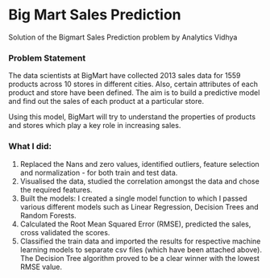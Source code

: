 # Big Mart Sales Prediction
Solution of the Bigmart Sales Prediction problem by Analytics Vidhya
### Problem Statement 		  
The data scientists at BigMart have collected 2013 sales data for 1559 products across 10 stores in different cities. Also, certain attributes of each product and store have been defined. The aim is to build a predictive model and find out the sales of each product at a particular store.

Using this model, BigMart will try to understand the properties of products and stores which play a key role in increasing sales.

### What I did:
1. Replaced the Nans and zero values, identified outliers, feature selection and normalization - for both train and test data.
2. Visualised the data, studied the correlation amongst the data and chose the required features.
3. Built the models: I created a single model function to which I passed various different models such as Linear Regression, Decision Trees and Random Forests.
4. Calculated the Root Mean Squared Error (RMSE), predicted the sales, cross validated the scores.
5. Classified the train data and imported the results for respective machine learning models to separate csv files (which have been attached above). The Decision Tree algorithm proved to be a clear winner with the lowest RMSE value.
